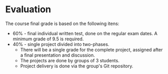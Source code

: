 # Evaluation

The course final grade is based on the following itens:
* 60% - final individual written test, done on the regular exam dates. A minimum grade of 9.5 is required.
* 40% - single project divided into two-phases. 
  * There will be a single grade for the complete project, assigned after a final presentation and discussion.
  * The projects are done by groups of 3 students.
  * Project delivery is done via the group's Git repository.
  